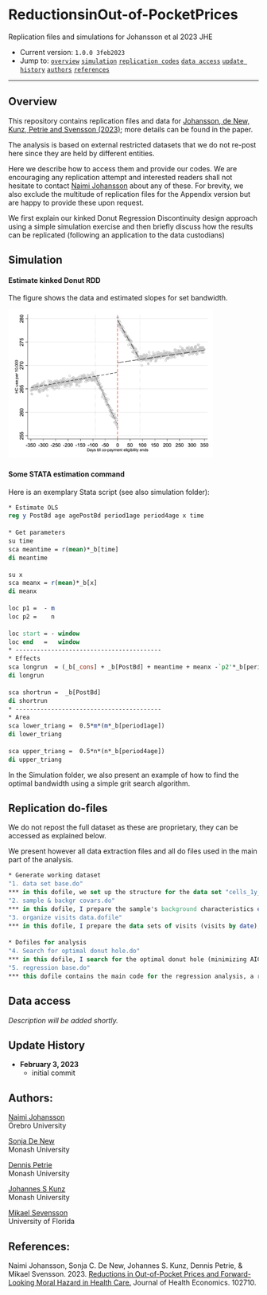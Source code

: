 # ReductionsinOut-of-PocketPrices
Replication files and simulations for Johansson et al 2023 JHE


- Current version: `1.0.0 3feb2023`
- Jump to: [`overview`](#overview) [`simulation`](#simulation) [`replication codes`](#replication-codes)  [`data access`](#data-access)  [`update history`](#update-history) [`authors`](#authors) [`references`](#references)

-----------

## Overview 

This repository contains replication files and data for [Johansson, de New, Kunz, Petrie and Svensson (2023)](https://www.sciencedirect.com/science/article/pii/S0167629622001242); more details can be found in the paper. 

The analysis is based on external restricted datasets that we do not re-post here since they are held by different entities. 

Here we describe how to access them and provide our codes. We are encouraging any replication attempt and interested readers shall not hesitate to contact [Naimi Johansson](mailto:naimi.johansson@regionorebrolan.se) about any of these. For brevity, we also exclude the multitude of replication files for the Appendix version but are happy to provide these upon request. 

We first explain our kinked Donut Regression Discontinuity design approach using a simple simulation exercise and then briefly discuss how the results can be replicated (following an application to the data custodians)



## Simulation

#### Estimate kinked Donut  RDD

The figure shows the data and estimated slopes for set bandwidth. 

<img src="./_simulation/simulation_figure.png" height="300">

#### Some STATA estimation command 

Here is an exemplary Stata script (see also simulation folder):

```stata
* Estimate OLS 
reg y PostBd age agePostBd period1age period4age x time 

* Get parameters
su time 
sca meantime = r(mean)*_b[time]
di meantime

su x 
sca meanx = r(mean)*_b[x]
di meanx

loc p1 =  - m
loc p2 =    n

loc start = - window
loc end   =   window
* -----------------------------------------		  
* Effects 
sca longrun  = (_b[_cons] + _b[PostBd] + meantime + meanx -`p2'*_b[period4age]) - (_b[_cons] + meantime + meanx -`p1'*_b[period1age])
di longrun	
	  
sca shortrun =  _b[PostBd]
di shortrun	  
* -----------------------------------------		  
* Area 
sca lower_triang =  0.5*m*(m*_b[period1age])
di lower_triang

sca upper_triang =  0.5*n*(n*_b[period4age])
di upper_triang
```

In the Simulation folder, we also present an example of how to find the optimal bandwidth using a simple grit search algorithm. 

## Replication do-files 

We do not repost the full dataset as these are proprietary, they can be accessed as explained below. 

We present however all data extraction files and all do files used in the main part of the analysis. 

```stata
* Generate working dataset
"1. data set base.do"
*** in this dofile, we set up the structure for the data set "cells_1y_base.dta". 730 observations per individual, one observation per day in relation to the 85th birthday.
"2. sample & backgr covars.do"
*** in this dofile, I prepare the sample's background characteristics e.g. date of 85th birthday "sample.dta", and merge the relevant variables onto "cells_new_1y.dta". 
"3. organize visits data.dofile"
*** in this dofile, I prepare the data sets of visits (visits by date), and merge in variables from "sample.dta" to calculate visits by cellday (day in relation to 85th birthday)

* Dofiles for analysis
"4. Search for optimal donut hole.do"
*** in this dofile, I search for the optimal donut hole (minimizing AIC/BIC)
"5. regression base.do"
*** this dofile contains the main code for the regression analysis, a regression loop for various donut holes and, a post-estimation of fitted values to draw graphical results 
```

## Data access

*Description will be added shortly.*

## Update History
* **February 3, 2023**
  - initial commit
  

## Authors:

[Naimi Johansson](https://sites.google.com/view/naimijohansson/)
<br>Örebro University 

[Sonja De New](https://sites.google.com/site/sonjakassenboehmer/)
<br>Monash University

[Dennis Petrie](https://research.monash.edu/en/persons/dennis-petrie)
<br>Monash University

[Johannes S Kunz](https://sites.google.com/site/johannesskunz/)
<br>Monash University

[Mikael Sevensson](https://sites.google.com/view/mikael-svensson/)
<br>University of Florida

## References: 

Naimi Johansson, Sonja C. De New, Johannes S. Kunz, Dennis Petrie, & Mikael Svensson. 2023. [Reductions in Out-of-Pocket Prices and Forward-Looking Moral Hazard in Health Care.](https://www.sciencedirect.com/science/article/pii/S0167629622001242) Journal of Health Economics. 102710.





